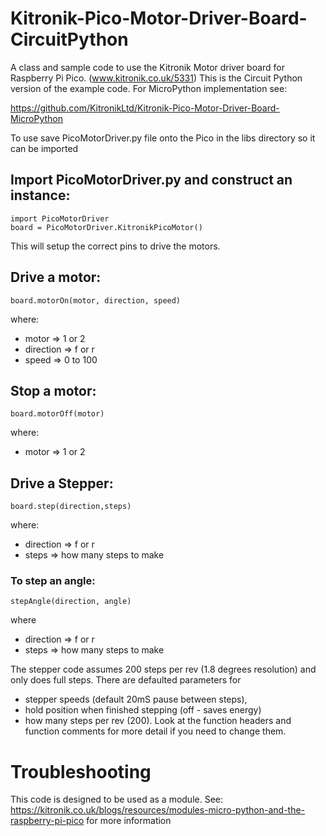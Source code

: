 # Kitronik-Pico-Motor-Driver-Board-CircuitPython
A class and sample code to use the Kitronik Motor driver board for Raspberry Pi Pico. (www.kitronik.co.uk/5331)
This is the Circuit Python version of the example code. For MicroPython implementation see:

https://github.com/KitronikLtd/Kitronik-Pico-Motor-Driver-Board-MicroPython

To use save PicoMotorDriver.py file onto the Pico in the libs directory so it can be imported

## Import PicoMotorDriver.py and construct an instance:
    import PicoMotorDriver
    board = PicoMotorDriver.KitronikPicoMotor()
This will setup the correct pins to drive the motors. 

## Drive a motor:
    board.motorOn(motor, direction, speed)
where:
* motor => 1 or 2
* direction => f or r
* speed => 0 to 100

## Stop a motor:
    board.motorOff(motor)
where:
* motor => 1 or 2

## Drive a Stepper:
    board.step(direction,steps)
where:
* direction => f or r
* steps => how many steps to make

### To step an angle:
    stepAngle(direction, angle)
where
* direction => f or r
* steps => how many steps to make

The stepper code assumes 200 steps per rev (1.8 degrees resolution) and only does full steps. 
There are defaulted parameters for 
* stepper speeds (default 20mS pause between steps), 
* hold position when finished stepping (off - saves energy) 
* how many steps per rev (200).
Look at the function headers and function comments for more detail if you need to change them.

# Troubleshooting

This code is designed to be used as a module. See: https://kitronik.co.uk/blogs/resources/modules-micro-python-and-the-raspberry-pi-pico for more information

